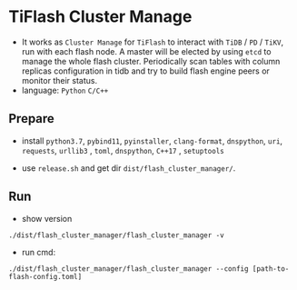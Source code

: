 # TiFlash Cluster Manage

- It works as `Cluster Manage` for `TiFlash` to interact with `TiDB` / `PD` / `TiKV`, run with each flash node.
A master will be elected by using `etcd` to manage the whole flash cluster. Periodically scan tables with column 
replicas configuration in tidb and try to build flash engine peers or monitor their status.
- language: `Python` `C/C++`

## Prepare

* install `python3.7`, `pybind11`, `pyinstaller`, `clang-format`, `dnspython`, `uri`, `requests`, `urllib3`
, `toml`, `dnspython`, `C++17`
, `setuptools`

* use `release.sh` and get dir `dist/flash_cluster_manager/`.

## Run

* show version
```
./dist/flash_cluster_manager/flash_cluster_manager -v
```

* run cmd:
```
./dist/flash_cluster_manager/flash_cluster_manager --config [path-to-flash-config.toml]
```